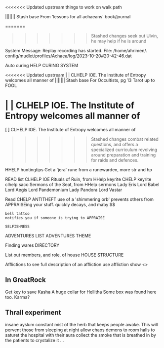 <<<<<<< Updated upstream
things to work on
    walk path


||||||| Stash base
From 'lessons for all achaeans' book/journal

=======
>>>>>>> Stashed changes
seek out Ulvin, he may help if he is around

System Message: Replay recording has started. File: /home/ahrimen/.
config/mudlet/profiles/Achaea/log/2023-10-20#20-42-46.dat

Auto curing
    HELP CURING SYSTEM

<<<<<<< Updated upstream
| | CLHELP IOE. The Institute of Entropy welcomes all manner of
||||||| Stash base
For Occultists, pg 13
Tarot up to FOOL

| | CLHELP IOE. The Institute of Entropy welcomes all manner of
=======
[ ] CLHELP IOE. The Institute of Entropy welcomes all manner of
>>>>>>> Stashed changes
    combat related questions, and offers a specialized curriculum revolving
    around preparation and training for raids and defences.


HHELP huntingtips
    Get a 'jera' rune from a runewarden, more str and hp

READ list
    CLHELP IOE
    Rituals of Ruin, from HHelp keyrite
    CHELP keyrite
    clhelp saco
    Sermons of the Seat, from HHelp sermons
    Lady Eris
    Lord Babel
    Lord Aegis
    Lord Pandemonium
    Lady Pandora
    Lord Vastar

Read CHELP ANTITHEFT
    use of a 'shimmering orb' prevents others from APPRAISEing your stuff.
    quickly decays, and maby $$

    bell tattoo
    notifies you if someone is trying to APPRAISE

    SELFISHNESS

ADVENTURES LIST
ADVENTURES THEME

Finding wares
    DIRECTORY <item>

List out members, and role, of house
HOUSE STRUCTURE

Afflictions
    to see full description of an affliction use
    affliction show <>

In GreatRock
-----------
Get key to save Kasha
A huge collar for Hellitha
Some box was found here too. Karma?


Thrall experiment
--------------------
insane ayslum
constant mist of the herb that keeps people awake.
This will pervent those from sleeping
at night allow chaos demons to room halls to saturet the hospital with their aura
collect the smoke that is breathed in by the patients to crystalize it
...

